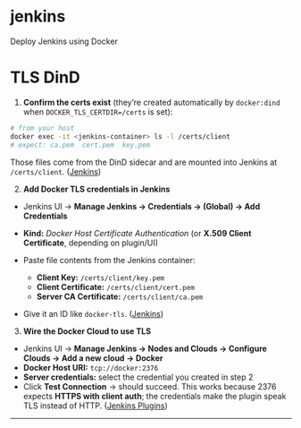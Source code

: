 # jenkins

Deploy Jenkins using Docker

# TLS DinD

1. **Confirm the certs exist** (they’re created automatically by `docker:dind` when `DOCKER_TLS_CERTDIR=/certs` is set):

```bash
# from your host
docker exec -it <jenkins-container> ls -l /certs/client
# expect: ca.pem  cert.pem  key.pem
```

Those files come from the DinD sidecar and are mounted into Jenkins at `/certs/client`. ([Jenkins][1])

2. **Add Docker TLS credentials in Jenkins**

* Jenkins UI → **Manage Jenkins → Credentials → (Global) → Add Credentials**
* **Kind:** *Docker Host Certificate Authentication* (or **X.509 Client Certificate**, depending on plugin/UI)
* Paste file contents from the Jenkins container:

  * **Client Key:** `/certs/client/key.pem`
  * **Client Certificate:** `/certs/client/cert.pem`
  * **Server CA Certificate:** `/certs/client/ca.pem`
* Give it an ID like `docker-tls`. ([Jenkins][2])

3. **Wire the Docker Cloud to use TLS**

* Jenkins UI → **Manage Jenkins → Nodes and Clouds → Configure Clouds → Add a new cloud → Docker**
* **Docker Host URI:** `tcp://docker:2376`
* **Server credentials:** select the credential you created in step 2
* Click **Test Connection** → should succeed.
  This works because 2376 expects **HTTPS with client auth**; the credentials make the plugin speak TLS instead of HTTP. ([Jenkins Plugins][3])

---

[1]: https://www.jenkins.io/doc/book/installing/docker/ "Docker"
[2]: https://www.jenkins.io/doc/book/using/using-credentials/ "Using credentials"
[3]: https://plugins.jenkins.io/docker-plugin/ "Docker | Jenkins plugin"
